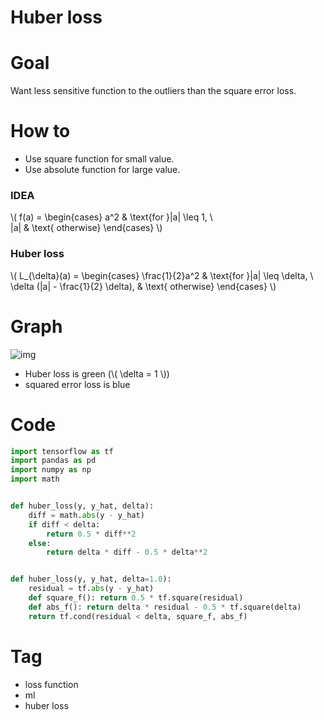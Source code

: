 # Huber loss

# Goal
Want less sensitive function to the outliers than the square error loss.

# How to
- Use square function for small value.
- Use absolute function for large value.

### IDEA
\\(
f(a) =
\begin{cases}
a^2                     & \text{for }|a| \leq 1, \\\
|a|                     & \text{ otherwise}
\end{cases}
\\)
### Huber loss
\\(
L_{\delta}(a) =
\begin{cases}
\frac{1}{2}a^2                     & \text{for }|a| \leq \delta, \\\
\delta (|a| - \frac{1}{2} \delta), & \text{ otherwise}
\end{cases}
\\)

# Graph
![img](https://upload.wikimedia.org/wikipedia/commons/thumb/c/cc/Huber_loss.svg/720px-Huber_loss.svg.png)
- Huber loss is green (\\( \delta = 1 \\))
- squared error loss is blue

# Code
```python
import tensorflow as tf
import pandas as pd
import numpy as np
import math


def huber_loss(y, y_hat, delta):
    diff = math.abs(y - y_hat)
    if diff < delta:
        return 0.5 * diff**2
    else:
        return delta * diff - 0.5 * delta**2


def huber_loss(y, y_hat, delta=1.0):
    residual = tf.abs(y - y_hat)
    def square_f(): return 0.5 * tf.square(residual)
    def abs_f(): return delta * residual - 0.5 * tf.square(delta)
    return tf.cond(residual < delta, square_f, abs_f)
```

# Tag
- loss function
- ml
- huber loss
